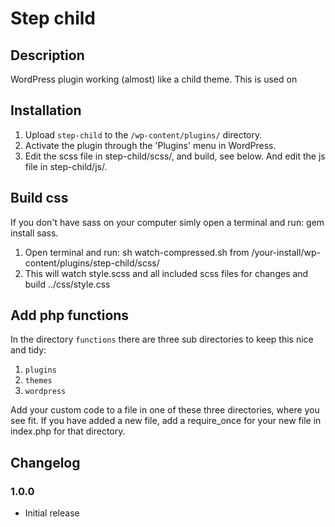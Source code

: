 # Step child

## Description

WordPress plugin working (almost) like a child theme. This is used on 

## Installation

1. Upload `step-child` to the `/wp-content/plugins/` directory.
2. Activate the plugin through the 'Plugins' menu in WordPress.
3. Edit the scss file in step-child/scss/, and build, see below. And edit the js file in step-child/js/.

## Build css

If you don't have sass on your computer simly open a terminal and run: gem install sass.

1. Open terminal and run: sh watch-compressed.sh from /your-install/wp-content/plugins/step-child/scss/
2. This will watch style.scss and all included scss files for changes and build ../css/style.css

## Add php functions

In the directory `functions` there are three sub directories to keep this nice and tidy:

1. `plugins`
2. `themes`
3. `wordpress`

Add your custom code to a file in one of these three directories, where you see fit. If you have added a new file, add a require_once for your new file in index.php for that directory.
 
## Changelog

### 1.0.0

* Initial release
